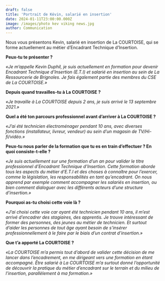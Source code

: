 ```yaml
---
draft: false
title: 'Portrait de Kévin, salarié en insertion'
date: 2024-01-11T23:00:00.000Z
image: /images/photo kev viking news.jpg
author: Communication
---
```


Nous vous présentons Kevin, salarié en insertion de La COURTOISE, qui se forme actuellement au métier d’Encadrant Technique d’Insertion.

**Peux-tu te présenter ?**

*«Je m’appelle Kevin Duphil, je suis actuellement en formation pour devenir Encadrant Technique d’Insertion (E.T.I) et salarié en insertion au sein de La Ressourcerie de Brignoles. Je fais également partie des membres du CSE de La COURTOISE.»*

**Depuis quand travailles-tu à La COURTOISE ?**

*«Je travaille à La COURTOISE depuis 2 ans, je suis arrivé le 13 septembre 2021.»*

**Quel a été ton parcours professionnel avant d’arriver à La COURTOISE ?**

*«J’ai été technicien électroménager pendant 10 ans, avec diverses fonctions (installateur, livreur, vendeur) au sein d’un magasin de TV/Hi-fi/vidéo.»*

**Peux-tu nous parler de la formation que tu es en train d’effectuer ? En quoi consiste-t-elle ?**

*«Je suis actuellement sur une formation d’un an pour valider le titre professionnel d’Encadrant Technique d’Insertion. Cette formation aborde tous les aspects du métier d’E.T.I et des choses à connaître pour l’exercer, comme la législation, les responsabilités en tant qu’encadrant. On nous apprend par exemple comment accompagner les salariés en insertion, ou bien comment dialoguer avec les différents acteurs d’une structure d’insertion.»*

**Pourquoi as-tu choisi cette voie là ?**

*«J’ai choisi cette voie car ayant été technicien pendant 10 ans, il m’est arrivé d’encadrer des stagiaires, des apprentis. Je trouve intéressant de former des personnes, des jeunes au métier de technicien. Et surtout d’aider les personnes de tout âge ayant besoin de s’insérer professionnellement à le faire par le biais d’un contrat d’insertion.»*

**Que t’a apporté La COURTOISE ?**

*«La COURTOISE m’a permis tout d’abord de valider cette décision de me lancer dans l’encadrement, en me dirigeant vers une formation en étant accompagné. Être salarié à La COURTOISE m’a surtout donné l’opportunité de découvrir la pratique du métier d’encadrant sur le terrain et du milieu de l’insertion, parallèlement à ma formation.»*
